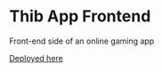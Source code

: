 # Thib App Frontend

Front-end side of an online gaming app

[Deployed here
](https://thib-games.netlify.app/)
